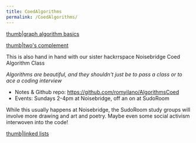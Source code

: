 ```yaml
---
title: CoedAlgorithms
permalink: /CoedAlgorithms/
---
```


[thumb|graph algorithm basics](/File:Graph_algorithm_basics.jpg "wikilink")

[thumb|two's complement](/File:Twos_Complement_in_Coed_Algorithms.jpg "wikilink")

This is also hand in hand with our sister hackrrspace Noisebridge Coed Algorithm Class

*Algorithms are beautiful, and they shouldn't just be to pass a class or to ace a coding interview*

-   Notes & Github repo: <https://github.com/romyilano/AlgorithmsCoed>
-   Events: Sundays 2-4pm at Noisebridge, off an on at SudoRoom

While this usually happens at Noisebridge, the SudoRoom study groups will involve more drawing and art and poetry. Maybe even some social activism interwoven into the code!

[thumb|linked lists](/File:Linked_Lists.jpg "wikilink")